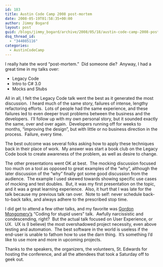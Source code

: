 ```yaml
---
id: 183
title: Austin Code Camp 2008 post-mortem
date: 2008-05-19T01:58:35+00:00
author: Jimmy Bogard
layout: post
guid: /blogs/jimmy_bogard/archive/2008/05/18/austin-code-camp-2008-post-mortem.aspx
dsq_thread_id:
  - "344085116"
categories:
  - AustinCodeCamp
---
```

I really hate the word &#8220;post-mortem.&#8221;&nbsp; Did someone die?&nbsp; Anyway, I had a great time in my talks over:

  * Legacy Code
  * Intro to C# 3.0
  * Mocks and Stubs

All in all, I felt the Legacy Code talk went the best as it generated the most discussion.&nbsp; I heard much of the same story, failures of intense, lengthy refactoring efforts.&nbsp; Lots of people had the same experience, and these failures led to even deeper trust problems between the business and the developers.&nbsp; I&#8217;ll follow up with my own personal story, but it sounded exactly the same, over and over again.&nbsp; Developers running off for weeks to months, &#8220;improving the design&#8221;, but with little or no business direction in the process.&nbsp; Failure, every time.

The best outcome was several folks asking how to apply these techniques back in their place of work.&nbsp; My answer was start a book club on the Legacy Code book to create awareness of the problem, as well as desire to change.

The other presentations went OK at best.&nbsp; The mocking discussion focused too much on a tool as opposed to great examples of the &#8220;why&#8221;, although the later discussion of the &#8220;why&#8221; finally got some good discussion from the audience.&nbsp; The example I used skewed towards showing specific use cases of mocking and test doubles.&nbsp; But, it was my first presentation on the topic, and it was a great learning experience.&nbsp; Also, it hurt that I was late for the talk because my previous talk ran over.&nbsp; Note to self: never schedule back-to-back talks, and always adhere to the prescribed stop time.

I did get to attend a few other talks, and my favorite was [Gordon Mongomery&#8217;s](http://www.gmeta.com/) &#8220;Coding for stupid users&#8221; talk.&nbsp; Awfully narcissistic and condescending, right?&nbsp; But the actual talk focused on User Experience, or UX.&nbsp; UX is (I believe) the most overshadowed project necessity, even above testing and automation.&nbsp; The best software in the world is useless if the end-user is unable to fathom how to use the darn thing.&nbsp; It&#8217;s something I&#8217;d like to use more and more in upcoming projects.

Thanks to the speakers, the organizers, the volunteers, St. Edwards for hosting the conference, and all the attendees that took a Saturday off to geek out.